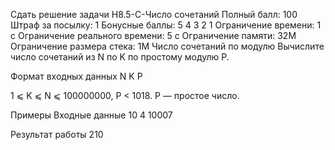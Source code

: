 Сдать решение задачи H8.5-C-Число сочетаний
Полный балл:	100
Штраф за посылку:	1
Бонусные баллы:	5 4 3 2 1
Ограничение времени:	1 с
Ограничение реального времени:	5 с
Ограничение памяти:	32M
Ограничение размера стека:	1M
Число сочетаний по модулю
Вычислите число сочетаний из N по K по простому модулю P.

Формат входных данных
N K P

1 ⩽ K ⩽ N ⩽ 100000000, P < 1018. P — простое число.

Примеры
Входные данные
10 4 10007
    
Результат работы
210
